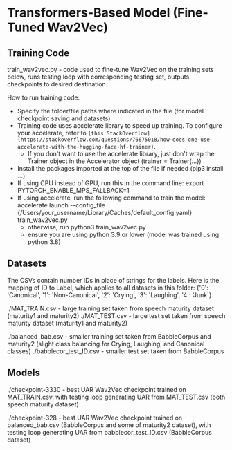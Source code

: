 # Transformers-Based Model (Fine-Tuned Wav2Vec)

## Training Code

train_wav2vec.py - code used to fine-tune Wav2Vec on the training sets below, runs testing loop with corresponding testing set, outputs checkpoints to desired destination

How to run training code:

- Specify the folder/file paths where indicated in the file (for model checkpoint saving and datasets)
- Training code uses accelerate library to speed up training. To configure your accelerate, refer to `[this StackOverflow](https://stackoverflow.com/questions/76675018/how-does-one-use-accelerate-with-the-hugging-face-hf-trainer)`.
    - If you don't want to use the accelerate library, just don't wrap the Trainer object in the Accelerator object (trainer = Trainer(...))
- Install the packages imported at the top of the file if needed (pip3 install ...)
- If using CPU instead of GPU, run this in the command line: export PYTORCH_ENABLE_MPS_FALLBACK=1
- If using accelerate, run the following command to train the model: accelerate launch --config_file {/Users/your_username/Library/Caches/default_config.yaml} train_wav2vec.py
    - otherwise, run python3 train_wav2vec.py
    - ensure you are using python 3.9 or lower (model was trained using python 3.8)

## Datasets

The CSVs contain number IDs in place of strings for the labels. Here is the mapping of ID to Label, which applies to all datasets in this folder: {'0': 'Canonical', '1': 'Non-Canonical', '2': 'Crying', '3': 'Laughing', '4': 'Junk'}

./MAT_TRAIN.csv - large training set taken from speech maturity dataset (maturity1 and maturity2)
./MAT_TEST.csv - large test set taken from speech maturity dataset (maturity1 and maturity2)

./balanced_bab.csv - smaller training set taken from BabbleCorpus and maturity2 (slight class balancing for Crying, Laughing, and Canonical classes)
./babblecor_test_ID.csv - smaller test set taken from BabbleCorpus

## Models

./checkpoint-3330 - best UAR Wav2Vec checkpoint trained on MAT_TRAIN.csv, with testing loop generating UAR from MAT_TEST.csv (both speech maturity dataset)

./checkpoint-328 - best UAR Wav2Vec checkpoint trained on balanced_bab.csv (BabbleCorpus and some of maturity2 dataset), with testing loop generating UAR from babblecor_test_ID.csv (BabbleCorpus dataset)
